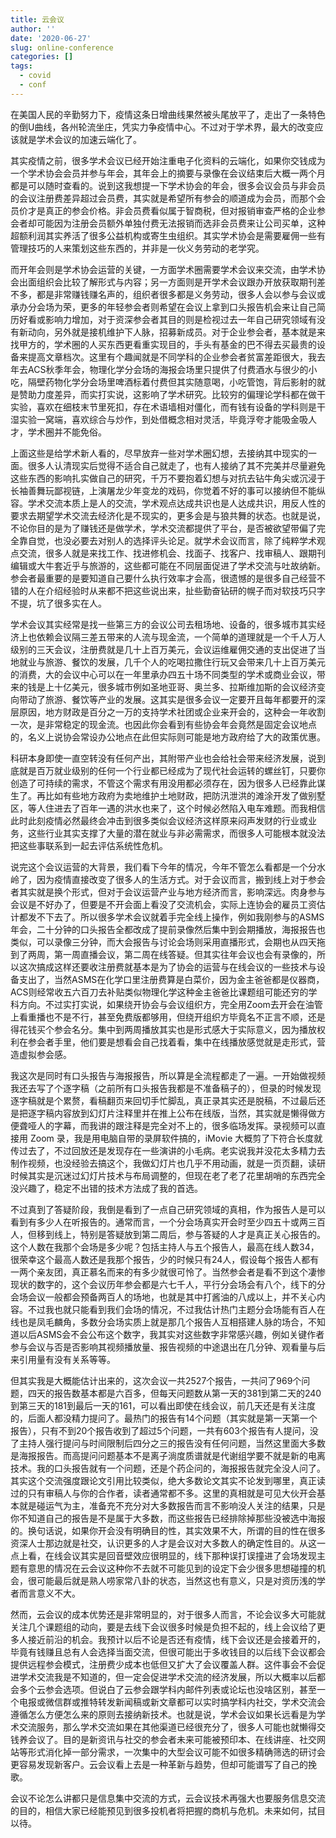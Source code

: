 ```yaml
---
title: 云会议
author: ''
date: '2020-06-27'
slug: online-conference
categories: []
tags:
  - covid
  - conf
---
```


在美国人民的辛勤努力下，疫情这条日增曲线果然被头尾放平了，走出了一条特色的倒U曲线，各州轮流坐庄，凭实力争疫情中心。不过对于学术界，最大的改变应该就是学术会议的加速云端化了。

其实疫情之前，很多学术会议已经开始注重电子化资料的云端化，如果你交钱成为一个学术协会会员并参与年会，其年会上的摘要与录像在会议结束后大概一两个月都是可以随时查看的。说到这我想提一下学术协会的年会，很多会议会员与非会员的会议注册费差异超过会员费，其实就是希望所有参会的顺道成为会员，而那个会员价才是真正的参会价格。非会员费看似属于智商税，但对报销审查严格的企业参会者却可能因为注册会员额外单独付费无法报销而选非会员费来让公司买单，这种超额利润其实养活了很多公益机构或寄生虫组织。其实学术协会是需要雇佣一些有管理技巧的人来策划这些东西的，并非是一伙义务劳动的老学究。

而开年会则是学术协会运营的关键，一方面学术圈需要学术会议来交流，由学术协会出面组织会比较了解形式与内容；另一方面则是开学术会议跟办开放获取期刊差不多，都是非常赚钱赚名声的，组织者很多都是义务劳动，很多人会以参与会议或承办分会场为荣，更多的年轻参会者则希望在会议上拿到口头报告机会来让自己简历好看或影响力增加，对于资深参会者其目的则是检视过去一年自己研究领域有没有新动向，另外就是接机维护下人脉，招募新成员。对于企业参会者，基本就是来找甲方的，学术圈的人买东西更看重实现目的，手头有基金的巴不得去买最贵的设备来提高文章档次。这里有个趣闻就是不同学科的企业参会者贫富差距很大，我去年去ACS秋季年会，物理化学分会场的海报会场里只提供了付费酒水与很少的小吃，隔壁药物化学分会场里啤酒标着付费但其实随意喝，小吃管饱，背后影射的就是赞助力度差异，而实打实说，这影响了学术研究。比较穷的偏理论学科都在做干实验，喜欢在细枝末节里死扣，存在术语墙相对僵化，而有钱有设备的学科则是干湿实验一窝端，喜欢综合与炒作，到处借概念相对灵活，毕竟浮夸才能吸金吸人才，学术圈并不能免俗。

上面这些是给学术新人看的，尽早放弃一些对学术圈幻想，去接纳其中现实的一面。很多人认清现实后觉得不适合自己就走了，也有人接纳了其不完美并尽量避免这些东西的影响扎实做自己的研究，千万不要抱着幻想与对抗去钻牛角尖或沉浸于长袖善舞玩鄙视链，上演屠龙少年变龙的戏码，你觉着不好的事可以接纳但不能纵容。学术交流本质上是人的交流，学术观点达成共识也是人达成共识，用反人性的要求去期望学术交流去经济化是不现实的，更多会是与狼共舞的状态。也就是说，不论你目的是为了赚钱还是做学术，学术交流都提供了平台，是否被欲望带偏了完全靠自觉，也没必要去对别人的选择评头论足。就学术会议而言，除了纯粹学术观点交流，很多人就是来找工作、找进修机会、找面子、找客户、找审稿人、跟期刊编辑或大牛套近乎与旅游的，这些都可能在不同层面促进了学术交流与吐故纳新。参会者最重要的是要知道自己要什么执行效率才会高，很遗憾的是很多自己经营不错的人在介绍经验时从来都不把这些说出来，扯些勤奋钻研的幌子而对软技巧只字不提，坑了很多实在人。

学术会议其实经常是找一些第三方的会议公司去租场地、设备的，很多城市其实经济上也依赖会议隔三差五带来的人流与现金流，一个简单的道理就是一个千人万人级别的三天会议，注册费就是几十上百万美元，会议运维雇佣交通的支出促进了当地就业与旅游、餐饮的发展，几千个人的吃喝拉撒住行玩又会带来几十上百万美元的消费，大的会议中心可以在一年里承办四五十场不同类型的学术或商业会议，带来的钱是上十亿美元，很多城市例如圣地亚哥、奥兰多、拉斯维加斯的会议经济变向带动了旅游、餐饮等产业的发展。这其实是很多会议一定要开且每年都要开的深层原因，地方财政是百分之一万的支持学术社团或企业来开会的，这种会一年收割一次，是非常稳定的现金流。也因此你会看到有些协会年会竟然是固定会议地点的，名义上说协会常设办公地点在此但实际则可能是地方政府给了大的政策优惠。

科研本身即使一直空转没有任何产出，其附带产业也会给社会带来经济发展，说到底就是百万就业级别的任何一个行业都已经成为了现代社会运转的螺丝钉，只要你创造了可持续的需求，不管这个需求有用没用都必须存在，因为很多人已经靠此谋生了。再比如有些地方政府为卖地维护土地财政，把防汛泄洪的滩涂开发了做别墅区，等人住进去了百年一遇的洪水也来了，这个时候必然陷入电车难题。而我相信此时此刻疫情必然最终会冲击到很多类似会议经济这样原来闷声发财的行业或业务，这些行业其实支撑了大量的潜在就业与非必需需求，而很多人可能根本就没法把这些事联系到一起去评估系统性危机。

说完这个会议运营的大背景，我们看下今年的情况，今年不管怎么看都是一个分水岭了，因为疫情直接改变了很多人的生活方式。对于会议而言，搬到线上对于参会者其实就是换个形式，但对于会议运营产业与地方经济而言，影响深远。肉身参与会议是不好办了，但要是不开会面上看没了交流机会，实际上连协会的雇员工资估计都发不下去了。所以很多学术会议就着手完全线上操作，例如我刚参与的ASMS年会，二十分钟的口头报告全都改成了提前录像然后集中到会期播放，海报报告也类似，可以录像三分钟，而大会报告与讨论会场则采用直播形式，会期也从四天拖到了两周，第一周直播会议，第二周在线答疑。但其实往年会议也会有录像的，所以这次搞成这样还要收注册费就基本是为了协会的运营与在线会议的一些技术与设备支出了，当然ASMS在化学口里注册费算是白菜价，因为金主爸爸都是仪器商，ACS则经常收五六百刀去补贴类似物理化学这种金主爸爸比课题组可能还穷的学科方向。不过实打实说，如果绕开协会与会议组织方，完全用Zoom去开会在油管上看重播也不是不行，甚至免费版都够用，但绕开组织方毕竟名不正言不顺，还是得花钱买个参会名分。集中到两周播放其实也是形式感大于实际意义，因为播放权利在参会者手里，他们要是想看会自己找着看，集中在线播放感觉就是走形式，营造虚拟参会感。

我这次是同时有口头报告与海报报告，所以算是全流程都走了一遍。一开始做视频我还去写了个逐字稿（之前所有口头报告我都是不准备稿子的），但录的时候发现逐字稿就是个累赘，看稿翻页来回切手忙脚乱，真正录其实还是脱稿，不过最后还是把逐字稿内容放到幻灯片注释里并在推上公布在线版，当然，其实就是懒得做方便聋哑人的字幕，而我讲的跟注释是完全对不上的，很多临场发挥。录视频可以直接用 Zoom 录，我是用电脑自带的录屏软件搞的，iMovie 大概剪了下符合长度就传过去了，不过回放还是发现存在一些演讲的小毛病。老实说我并没花太多精力去制作视频，也没经验去搞这个，我做幻灯片也几乎不用动画，就是一页页翻，读研时候其实是沉迷过幻灯片技术与布局调整的，但现在老了老了花里胡哨的东西完全没兴趣了，稳定不出错的技术方法成了我的首选。

不过真到了答疑阶段，我倒是看到了一点自己研究领域的真相，作为报告人是可以看到有多少人在听报告的。通常而言，一个分会场真实开会时至少四五十或两三百人，但移到线上，特别是答疑放到第二周后，参与答疑的人才是真正关心报告的。这个人数在我那个会场是多少呢？包括主持人与五个报告人，最高在线人数34，很荣幸这个最高人数还是我那个报告，少的时候只有24人，假设每个报告人都有一两个亲友团，真正慕名而来的有多少就很可怜了。当然参会者是看不到这个凄惨现状的数字的，这个会议历年参会都是六七千人，平行分会场会有八个，线下的分会场会议一般都会预备两百人的场地，也就是其中打酱油的八成以上，并不关心内容。不过我也就只能看到我们会场的情况，不过我估计热门主题分会场能有百人在线也是凤毛麟角，多数分会场实质上就是那几个报告人互相搭建人脉的场合，不知道以后ASMS会不会公布这个数字，我其实对这些数字非常感兴趣，例如关键作者参与会议与否是否影响其视频播放量、报告视频的中途退出在几分钟、观看量与后来引用量有没有关系等等。

但其实我是大概能估计出来的，这次会议一共2527个报告，一共问了969个问题，四天的报告数基本都是六百多，但每天问题数从第一天的381到第二天的240到第三天的181到最后一天的161，可以看出即使在线会议，前几天还是有关注度的，后面人都没精力提问了。最热门的报告有14个问题（其实就是第一天第一个报告），只有不到20个报告收到了超过5个问题，一共有603个报告有人提问，没了主持人强行提问与时间限制后四分之三的报告没有任何问题，当然这里面大多数是海报报告。而高提问问题基本不是离子淌度质谱就是代谢组学要不就是新的电离技术。我的口头报告就有一个问题，还是个药企问的，海报报告就完全没人问了。其实这个交流强度跟论文引用比较类似，绝大多数论文其实不论发到哪里，真正读过的只有审稿人与你的合作者，读者通常都不多。这里的真相就是可见大伙开会基本就是碰运气为主，准备充不充分对大多数报告而言不影响没人关注的结果，只是你不知道自己的报告是不是属于大多数，而这些报告已经排除掉那些没被选中海报的。换句话说，如果你开会没有明确目的性，其实效果不大，所谓的目的性在很多资深人士那边就是社交，认识更多的人才是会议对大多数人的确定性目的。从这一点上看，在线会议其实是回音壁效应很明显的，线下那种误打误撞进了会场发现主题有意思的情况在云会议这种你不去就不可能见到的设定下会少很多思想碰撞的机会，很可能最后就是熟人唠家常八卦的状态，当然这也有意义，只是对资历浅的学者而言意义不大。

然而，云会议的成本优势还是非常明显的，对于很多人而言，不论会议多大可能就关注几个课题组的动向，要是去线下会议很多时候是负担不起的，线上会议给了更多人接近前沿的机会。我预计以后不论是否还有疫情，线下会议还是会接着开的，毕竟有钱赚且总有人会选择当面交流，但很可能出于多收钱目的以后线下会议都会提供远程参会模式，注册费少成本也低但又扩大了会议覆盖人群。这件事会不会促进学术交流我是不知道的，但一定会促进学术交流的经济发展，所以大概率以后都会多个云参会选项。但说白了云参会跟学科内邮件列表或论坛也没啥区别，甚至一个电报或微信群或推特转发新闻稿或新文章都可以实时搞学科内社交，学术交流会遵循怎么方便怎么来的原则去接纳新技术。也就是说，学术会议如果长远看是为学术交流服务，那么学术交流如果在其他渠道已经很充分了，很多人可能也就懒得交钱养会议了。目的是新资讯与社交的参会者未来可能被预印本、在线讲座、社交网站等形式消化掉一部分需求，一次集中的大型会议可能不如很多精确筛选的研讨会更容易发现新客户。云会议看上去是一种革新与趋势，但却可能谱写了自己的挽歌。

会议不论怎么讲都只是信息集中交流的方式，云会议技术再强大也要服务信息交流的目的，相信大家已经能预见到很多投机者将把握的商机与危机。未来如何，拭目以待。
